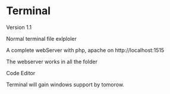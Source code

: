 # Terminal

Version 1.1

Normal terminal file exlploler

A complete webServer with php, apache on http://localhost:1515

The webserver works in all the folder

Code Editor
  
  
Terminal will gain windows support by tomorow.
  
